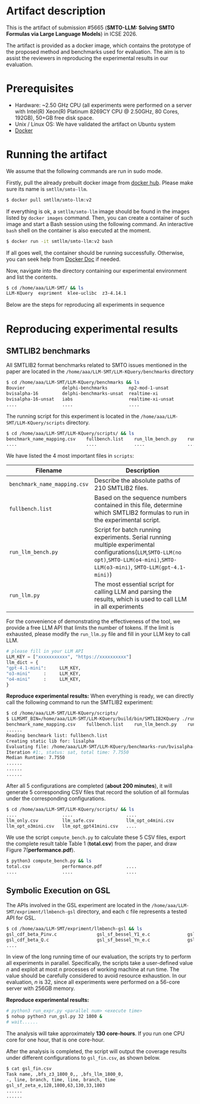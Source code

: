 # Artifact description
This is the artifact of submission #5665 (**SMTO-LLM: Solving SMTO Formulas via Large Language Models**) in ICSE 2026. 

The artifact is provided as a docker image, which contains the prototype of the proposed method and benchmarks used for evaluation. The aim is to assist the reviewers in reproducing the experimental results in our evaluation.

# Prerequisites
+ Hardware: ~2.50 GHz CPU (all experiments were performed on a server with Intel(R) Xeon(R) Platinum 8269CY CPU @ 2.50GHz, 80 Cores, 192GB), 50+GB free disk space.
+ Unix / Linux OS: We have validated the artifact on Ubuntu system
+ [Docker](https://www.docker.com/pricing/)

# Running the artifact
We assume that the following commands are run in sudo mode. 

Firstly, pull the already prebuilt docker image from [docker hub](https://hub.docker.com/r/smtllm/smto-llm). Please make sure its name is `smtllm/smto-llm`.
```sh
$ docker pull smtllm/smto-llm:v2
```

If everything is ok, a `smtllm/smto-llm` image should be found in the images listed by `docker images` command. Then, you can create a container of such image and start a Bash session using the following command. An interactive `bash` shell on the container is also executed at the moment.
```sh
$ docker run -it smtllm/smto-llm:v2 bash
```

If all goes well, the container should be running successfully. Otherwise, you can seek help from [Docker Doc](https://docs.docker.com/) if needed. 

Now, navigate into the directory containing our experimental environment and list the contents. 
```sh
$ cd /home/aaa/LLM-SMT/ && ls
LLM-KQuery  expriment  klee-uclibc  z3-4.14.1
```
Below are the steps for reproducing all experiments in sequence

# Reproducing experimental results

## SMTLIB2 benchmarks

All SMTLIB2 format benchmarks related to SMTO issues mentioned in the paper are located in the `/home/aaa/LLM-SMT/LLM-KQuery/benchmarks` directory

```sh
$ cd /home/aaa/LLM-SMT/LLM-KQuery/benchmarks && ls
Bouvier              delphi-benchmarks        np2-mod-1-unsat          strcmp-models-64-unsat
bvisalpha-16         delphi-benchmarks-unsat  realtime-xi              strcmp-models-unsat
bvisalpha-16-unsat   iabs                     realtime-xi-unsat        sygus-examples
....                 ....                     ....                     ....
```

The running script for this experiment is located in the `/home/aaa/LLM-SMT/LLM-KQuery/scripts` directory.

```sh
$ cd /home/aaa/LLM-SMT/LLM-KQuery/scripts/ && ls
benchmark_name_mapping.csv    fullbench.list    run_llm_bench.py    run_llm.py
....                          ....              ....                ....
```

We have listed the 4 most important files in `scripts`:

| Filename | Description |
| --- | --- |
| `benchmark_name_mapping.csv` | Describe the absolute paths of 210 SMTLIB2 files. |
| `fullbench.list` | Based on the sequence numbers contained in this file, determine which SMTLIB2 formulas to run in the experimental script. |
| `run_llm_bench.py` | Script for batch running experiments. Serial running multiple experimental configurations(`LLM`,`SMTO-LLM(no opt)`,`SMTO-LLM(o4-mini)`,`SMTO-LLM(o3-mini)`, `SMTO-LLM(gpt-4.1-mini)`) |
| `run_llm.py` | The most essential script for calling LLM and parsing the results, which is used to call LLM in all experiments |

For the convenience of demonstrating the effectiveness of the tool, we provide a free LLM API that limits the number of tokens. If the limit is exhausted, please modify the `run_llm.py` file and fill in your LLM key to call LLM.

```python
# please fill in your LLM API
LLM_KEY = ["xxxxxxxxxxx", "https://xxxxxxxxxx"]
llm_dict = {
"gpt-4.1-mini":     LLM_KEY,
"o3-mini"     :     LLM_KEY,
"o4-mini"     :     LLM_KEY,
}
```

**Reproduce experimental results:** When everything is ready, we can directly call the following command to run the SMTLIB2 experiment:

```sh
$ cd /home/aaa/LLM-SMT/LLM-KQuery/scripts/ 
$ LLMSMT_BIN=/home/aaa/LLM-SMT/LLM-KQuery/build/bin/SMTLIB2KQuery ./run_llm_bench.py --bench-list fullbench.list -t 60
benchmark_name_mapping.csv    fullbench.list    run_llm_bench.py    run_llm.py
......
Reading benchmark list: fullbench.list
Creating static lib for: lisalpha
Evaluating file: /home/aaa/LLM-SMT/LLM-KQuery/benchmarks-run/bvisalpha-16/test000013.smt2
Iteration #1:, status: sat, total time: 7.7550
Median Runtime: 7.7550
......
......
......
```

After all 5 configurations are completed (**about 200 minutes**), it will generate 5 corresponding CSV files that record the solution of all formulas under the corresponding configurations.

```sh
$ cd /home/aaa/LLM-SMT/LLM-KQuery/scripts/ && ls
....                 ....                    ....
llm_only.csv         llm_safe.csv            llm_opt_o4mini.csv 
llm_opt_o3mini.csv   llm_opt_gpt41mini.csv   ....
```

We use the script `compute_bench.py` to calculate these 5 CSV files, export the complete result table Table 1 (**total.csv**) from the paper, and draw Figure 7(**performance.pdf**).

```sh
$ python3 compute_bench.py && ls
total.csv            performance.pdf         ....
....                 ....                    ....
```



## Symbolic Execution on GSL

The APIs involved in the GSL experiment are located in the `/home/aaa/LLM-SMT/expriment/llmbench-gsl` directory, and each c file represents a tested API for GSL.

```sh
$ cd /home/aaa/LLM-SMT/expriment/llmbench-gsl && ls
gsl_cdf_beta_Pinv.c               gsl_sf_bessel_Y1_e.c              gsl_sf_erf_e.c                     gsl_sf_hyperg_2F1_conj_e.c
gsl_cdf_beta_Q.c                  gsl_sf_bessel_Yn_e.c              gsl_sf_eta_int_e.c                 gsl_sf_hyperg_2F1_renorm_e.c
....
```

In view of the long running time of our evaluation, the scripts try to perform all experiments in parallel. Specifically, the scripts take a user-defined value *n* and exploit at most *n* processes of working machine at run time. The value should be carefully considered to avoid resource exhaustion. In our evaluation, *n* is 32, since all experiments were performed on a 56-core server with 256GB memory.

**Reproduce experimental results:**

```bash
# python3 run_expr.py <parallel num> <execute time>
$ nohup python3 run_gsl.py 32 1800 &  
# wait......
```

The analysis will take approximately **130 core-hours**. If you run one CPU core for one hour, that is one core-hour. 

After the analysis is completed, the script will output the coverage results under different configurations to `gsl_fin.csv`, as shown below.
```bash
$ cat gsl_fin.csv
Task name, ,bfs_z3_1800_0,, ,bfs_llm_1800_0,
-, line, branch, time, line, branch, time
gsl_sf_zeta_e,128,1800,63,130,33,1803
......
......
```
